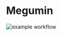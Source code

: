 # Megumin

![example workflow](https://github.com/sabercon/megumin/actions/workflows/docker.yml/badge.svg)
